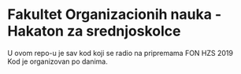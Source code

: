 # Fakultet Organizacionih nauka - Hakaton za srednjoskolce
U ovom repo-u je sav kod koji se radio na pripremama FON HZS 2019  
Kod je organizovan po danima.